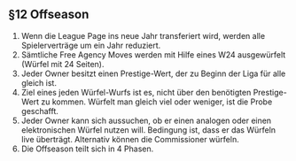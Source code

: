 ## §12 Offseason

1. Wenn die League Page ins neue Jahr transferiert wird, werden alle Spielerverträge um ein Jahr reduziert.
2. Sämtliche Free Agency Moves werden mit Hilfe eines W24 ausgewürfelt (Würfel mit 24 Seiten).
3. Jeder Owner besitzt einen Prestige-Wert, der zu Beginn der Liga für alle gleich ist.
4. Ziel eines jeden Würfel-Wurfs ist es, nicht über den benötigten Prestige-Wert zu kommen. Würfelt man gleich viel oder weniger, ist die Probe geschafft.
5. Jeder Owner kann sich aussuchen, ob er einen analogen oder einen elektronischen Würfel nutzen will. Bedingung ist, dass er das Würfeln live überträgt. Alternativ können die Commissioner würfeln.
6. Die Offseason teilt sich in 4 Phasen.
